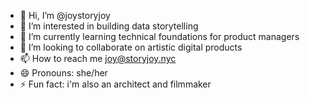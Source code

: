 - 👋 Hi, I’m @joystoryjoy
- 👀 I’m interested in building data storytelling
- 🌱 I’m currently learning technical foundations for product managers
- 💞️ I’m looking to collaborate on artistic digital products
- 📫 How to reach me joy@storyjoy.nyc
- 😄 Pronouns: she/her
- ⚡ Fun fact: i'm also an architect and filmmaker

<!---
joystoryjoy/joystoryjoy is a ✨ special ✨ repository because its `README.md` (this file) appears on your GitHub profile.
You can click the Preview link to take a look at your changes.
--->
